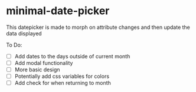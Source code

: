 # minimal-date-picker

This datepicker is made to morph on attribute changes and then update the data displayed

To Do:
 - [ ] Add dates to the days outside of current month
 - [ ] Add modal functionality
 - [ ] More basic design
 - [ ] Potentially add css variables for colors
 - [ ] Add check for when returning to month
